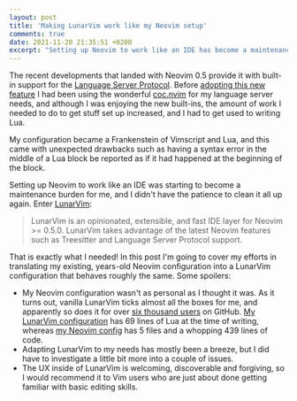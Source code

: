 ```yaml
---
layout: post
title: 'Making LunarVim work like my Neovim setup'
comments: true
date: 2021-11-20 21:35:51 +0200
excerpt: "Setting up Neovim to work like an IDE has become a maintenance burden. LunarVim looks like a promising solution that abstracts this away from me, so let's give it a try!"
---
```


The recent developments that landed with Neovim 0.5 provide it with built-in support for the [Language Server Protocol](https://neovim.io/doc/lsp/). Before [adopting this new feature](https://github.com/fnune/dotfiles/commit/64c128c8cebbf8296eb1326a034bc766ece27ae2) I had been using the wonderful [coc.nvim](https://github.com/neoclide/coc.nvim) for my language server needs, and although I was enjoying the new built-ins, the amount of work I needed to do to get stuff set up increased, and I had to get used to writing Lua.

My configuration became a Frankenstein of Vimscript and Lua, and this came with unexpected drawbacks such as having a syntax error in the middle of a Lua block be reported as if it had happened at the beginning of the block.

Setting up Neovim to work like an IDE was starting to become a maintenance burden for me, and I didn't have the patience to clean it all up again. Enter [LunarVim](https://www.lunarvim.org):

> LunarVim is an opinionated, extensible, and fast IDE layer for Neovim >= 0.5.0. LunarVim takes advantage of the latest Neovim features such as Treesitter and Language Server Protocol support.

That is exactly what I needed! In this post I'm going to cover my efforts in translating my existing, years-old Neovim configuration into a LunarVim configuration that behaves roughly the same. Some spoilers:

- My Neovim configuration wasn't as personal as I thought it was. As it turns out, vanilla LunarVim ticks almost all the boxes for me, and apparently so does it for over [six thousand users](https://github.com/LunarVim/LunarVim/stargazers) on GitHub. [My LunarVim configuration](https://github.com/fnune/dotfiles/blob/master/lvim/.config/lvim/config.lua) has 69 lines of Lua at the time of writing, whereas [my Neovim config](https://github.com/fnune/dotfiles/tree/master/neovim/.config/nvim) has 5 files and a whopping 439 lines of code.
- Adapting LunarVim to my needs has mostly been a breeze, but I did have to investigate a little bit more into a couple of issues.
- The UX inside of LunarVim is welcoming, discoverable and forgiving, so I would recommend it to Vim users who are just about done getting familiar with basic editing skills.
